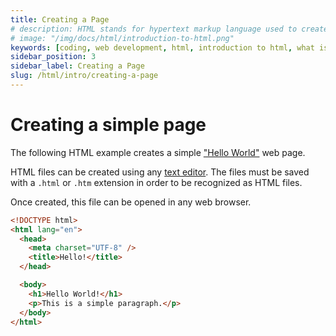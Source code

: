 ```yaml
---
title: Creating a Page
# description: HTML stands for hypertext markup language used to create web pages using a markup language. HTML is the root language....
# image: "/img/docs/html/introduction-to-html.png"
keywords: [coding, web development, html, introduction to html, what is html]
sidebar_position: 3
sidebar_label: Creating a Page
slug: /html/intro/creating-a-page
---
```


# Creating a simple page

The following HTML example creates a simple ["Hello World"](https://en.wikipedia.org/wiki/%22Hello,_World!%22_program) web page.

HTML files can be created using any [text editor](https://en.wikipedia.org/wiki/Text_editor). The files must be saved with a `.html` or `.htm` extension in order to be recognized as HTML files.

Once created, this file can be opened in any web browser.

```html
<!DOCTYPE html>
<html lang="en">
  <head>
    <meta charset="UTF-8" />
    <title>Hello!</title>
  </head>

  <body>
    <h1>Hello World!</h1>
    <p>This is a simple paragraph.</p>
  </body>
</html>
```
